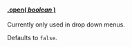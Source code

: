 #### <a name="boolean" href="#boolean">.open( *boolean* )</a>

Currently only used in drop down menus.

Defaults to `false`.
